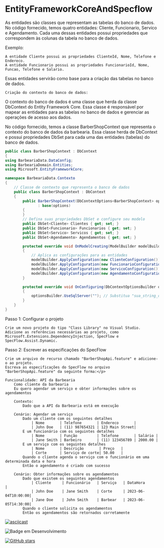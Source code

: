 # EntityFrameworkCoreAndSpecflow


<p>As entidades são classes que representam as tabelas do banco de dados. No código fornecido, temos quatro entidades: Cliente, Funcionario, Servico e Agendamento. Cada uma dessas entidades possui propriedades que correspondem às colunas da tabela no banco de dados.

Exemplo:

    A entidade Cliente possui as propriedades ClienteId, Nome, Telefone e Endereco.
    A entidade Funcionario possui as propriedades FuncionarioId, Nome, Funcao, Telefone e Salario.

Essas entidades servirão como base para a criação das tabelas no banco de dados.

    Criação do contexto do banco de dados:

O contexto do banco de dados é uma classe que herda da classe DbContext do Entity Framework Core. Essa classe é responsável por mapear as entidades para as tabelas no banco de dados e gerenciar as operações de acesso aos dados.

No código fornecido, temos a classe BarberShopContext que representa o contexto do banco de dados da barbearia. Essa classe herda de DbContext e possui propriedades DbSet para cada uma das entidades (tabelas) do banco de dados.</P>

```C#
public class BarberShopContext : DbContext
{
using BarbeariaData.DataConfig;
using BarbeariaDomain.Entities;
using Microsoft.EntityFrameworkCore;

namespace BarbeariaData.Contexto
{
    // Classe de contexto que representa o banco de dados
    public class BarberShopContext : DbContext
    {
        public BarberShopContext(DbContextOptions<BarberShopContext> options)
               : base(options)
        {
        }
        // Defina suas propriedades DbSet e configure seu modelo
        public DbSet<Cliente> Clientes { get; set; }
        public DbSet<Funcionario> Funcionarios { get; set; }
        public DbSet<Servico> Servicos { get; set; }
        public DbSet<Agendamento> Agendamentos { get; set; }

        protected override void OnModelCreating(ModelBuilder modelBuilder)
        {
            // Aplica as configurações para as entidades
            modelBuilder.ApplyConfiguration(new ClienteConfiguration());
            modelBuilder.ApplyConfiguration(new FuncionarioConfiguration());
            modelBuilder.ApplyConfiguration(new ServicoConfiguration());
            modelBuilder.ApplyConfiguration(new AgendamentoConfiguration());
        }

        protected override void OnConfiguring(DbContextOptionsBuilder optionsBuilder)
        {
            optionsBuilder.UseSqlServer(""); // Substitua "sua_string_de_conexao" pela sua string de conexão com o banco de dados
        }
    }
}
```
<p>Passo 1: Configurar o projeto

    Crie um novo projeto do tipo "Class Library" no Visual Studio.
    Adicione as referências necessárias ao projeto, como Microsoft.Extensions.DependencyInjection, SpecFlow e SpecFlow.Assist.Dynamic.

Passo 2: Escrever as especificações do SpecFlow

    Crie um arquivo de recurso chamado "BarberShopApi.feature" e adicione-o ao projeto.
    Escreva as especificações do SpecFlow no arquivo "BarberShopApi.feature" da seguinte forma:</p>
    
```specflow
Funcionalidade: API da Barbearia
    Como cliente da barbearia
    Eu quero agendar um serviço e obter informações sobre os agendamentos

    Contexto:
        Dado que a API da Barbearia está em execução

    Cenário: Agendar um serviço
        Dado um cliente com os seguintes detalhes
            | Nome       | Telefone       | Endereco       |
            | John Doe   | (11) 987654321 | 123 Main Street|
        E um funcionário com os seguintes detalhes
            | Nome       | Função         | Telefone       | Salário |
            | Jane Smith | Barbeiro       | (11) 123456789 | 2000.00 |
        E um serviço com os seguintes detalhes
            | Nome       | Descrição       | Preço   |
            | Corte      | Serviço de corte| 50.00   |
        Quando o cliente agenda o serviço com o funcionário em uma determinada data e hora
        Então o agendamento é criado com sucesso

    Cenário: Obter informações sobre os agendamentos
        Dado que existem os seguintes agendamentos
            | Cliente     | Funcionário   | Serviço   | DataHora           |
            | John Doe    | Jane Smith    | Corte     | 2023-06-04T10:00:00|
            | Jane Doe    | John Smith    | Barbear   | 2023-06-05T14:30:00|
        Quando o cliente solicita os agendamentos
        Então os agendamentos são retornados corretamente
```
[![asciicast](https://img.youtube.com/vi/vt5fpE0bzSY/0.jpg)](https://github.com/RicardoOliver/EntityFrameworkCoreAndSpecflow/assets/20847532/6d72c20a-8bc2-4d2a-abd8-b83417bdf38e)



![Badge em Desenvolvimento](http://img.shields.io/static/v1?label=STATUS&message=EM%20DESENVOLVIMENTO&color=GREEN&style=for-the-badge)
 
 
 [![GitHub stars](https://img.shields.io/github/stars/RicardoOliver?style=social)](https://github.com/RicardoOliver)

